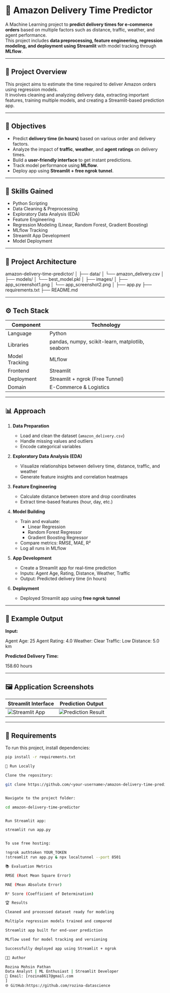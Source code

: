 # 🚚 Amazon Delivery Time Predictor

A Machine Learning project to **predict delivery times for e-commerce orders** based on multiple factors such as distance, traffic, weather, and agent performance.  
This project includes **data preprocessing, feature engineering, regression modeling, and deployment using Streamlit** with model tracking through **MLflow**.

---

## 🧠 Project Overview

This project aims to estimate the time required to deliver Amazon orders using regression models.  
It involves cleaning and analyzing delivery data, extracting important features, training multiple models, and creating a Streamlit-based prediction app.

---

## 🎯 Objectives

- Predict **delivery time (in hours)** based on various order and delivery factors.  
- Analyze the impact of **traffic**, **weather**, and **agent ratings** on delivery times.  
- Build a **user-friendly interface** to get instant predictions.  
- Track model performance using **MLflow**.  
- Deploy app using **Streamlit + free ngrok tunnel**.

---

## 🧩 Skills Gained

- Python Scripting  
- Data Cleaning & Preprocessing  
- Exploratory Data Analysis (EDA)  
- Feature Engineering  
- Regression Modeling (Linear, Random Forest, Gradient Boosting)  
- MLflow Tracking  
- Streamlit App Development  
- Model Deployment

---

## 🧱 Project Architecture

amazon-delivery-time-predictor/
│
├── data/
│ └── amazon_delivery.csv
│
├── models/
│ └── best_model.pkl
│
├── images/
│ ├── app_screenshot1.png
│ └── app_screenshot2.png
│
├── app.py
├── requirements.txt
├── README.md

---

## ⚙️ Tech Stack

| Component | Technology |
|------------|-------------|
| Language | Python |
| Libraries | pandas, numpy, scikit-learn, matplotlib, seaborn |
| Model Tracking | MLflow |
| Frontend | Streamlit |
| Deployment | Streamlit + ngrok (Free Tunnel) |
| Domain | E-Commerce & Logistics |

---

## 📊 Approach

1. **Data Preparation**
   - Load and clean the dataset (`amazon_delivery.csv`)
   - Handle missing values and outliers  
   - Encode categorical variables

2. **Exploratory Data Analysis (EDA)**
   - Visualize relationships between delivery time, distance, traffic, and weather  
   - Generate feature insights and correlation heatmaps

3. **Feature Engineering**
   - Calculate distance between store and drop coordinates  
   - Extract time-based features (hour, day, etc.)

4. **Model Building**
   - Train and evaluate:
     - Linear Regression  
     - Random Forest Regressor  
     - Gradient Boosting Regressor  
   - Compare metrics: RMSE, MAE, R²  
   - Log all runs in MLflow

5. **App Development**
   - Create a Streamlit app for real-time prediction  
   - Inputs: Agent Age, Rating, Distance, Weather, Traffic  
   - Output: Predicted delivery time (in hours)

6. **Deployment**
   - Deployed Streamlit app using **free ngrok tunnel**

---

## 🧮 Example Output

**Input:**

Agent Age: 25
Agent Rating: 4.0
Weather: Clear
Traffic: Low
Distance: 5.0 km


**Predicted Delivery Time:**


158.60 hours


---

## 🖼️ Application Screenshots

| Streamlit Interface | Prediction Output |
|---------------------|-------------------|
| ![Streamlit App](images/app_screenshot1.png) | ![Prediction Result](images/app_screenshot2.png) |

---

## 🧾 Requirements

To run this project, install dependencies:
```bash
pip install -r requirements.txt

🚀 Run Locally

Clone the repository:

git clone https://github.com/<your-username>/amazon-delivery-time-predictor.git


Navigate to the project folder:

cd amazon-delivery-time-predictor


Run Streamlit app:

streamlit run app.py


To use free hosting:

!ngrok authtoken YOUR_TOKEN
!streamlit run app.py & npx localtunnel --port 8501

📚 Evaluation Metrics

RMSE (Root Mean Square Error)

MAE (Mean Absolute Error)

R² Score (Coefficient of Determination)

🏆 Results

Cleaned and processed dataset ready for modeling

Multiple regression models trained and compared

Streamlit app built for end-user prediction

MLflow used for model tracking and versioning

Successfully deployed app using Streamlit + ngrok

👩‍💻 Author

Rozina Mohsin Pathan
Data Analyst | ML Enthusiast | Streamlit Developer
📧 Email: [rozina8617@gmail.com
]
🌐 GitHub:https://github.com/rozina-datascience

